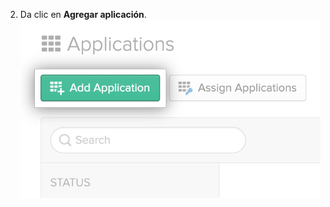 2. Da clic en **Agregar aplicación**. ![Botón de "Agregar aplicación" en la pestaña de Aplicaciones del tablero de Okta](/assets/images/help/saml/okta-add-application.png)